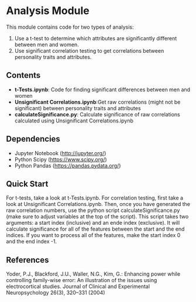 # Analysis Module

This module contains code for two types of analysis:
1. Use a t-test to determine which attributes are significantly different between men and women.
2. Use significant correlation testing to get correlations between personality traits and attributes.

## Contents
- **t-Tests.ipynb**: Code for finding significant differences between men and women
- **Unsignificant Correlations.ipynb**:Get raw correlations (might not be significant) between personality traits and attributes
- **calculateSignificance.py**: Calculate significance of raw correlations calculated using Unsignificant Correlations.ipynb

## Dependencies
- Jupyter Notebook (http://jupyter.org/)
- Python Scipy (https://www.scipy.org/)
- Python Pandas (https://pandas.pydata.org/)

## Quick Start
For t-tests, take a look at t-Tests.ipynb. For correlation testing, first take a look at Unsignificant Correlations.ipynb. Then, once you have generated the raw correlation numbers, use the python script calculateSignificance.py (make sure to adjust variables at the top of the script). This script takes two arguments: a start index (inclusive) and an ende index (exclusive). It will calculate significance for all of the features between the start and the end indices. If you want to process all of the features, make the start index 0 and the end index -1.

## References
Yoder, P.J., Blackford, J.U., Waller, N.G., Kim, G.: Enhancing power while controlling
family-wise error: An illustration of the issues using electrocortical studies. Journal of Clinical and Experimental Neuropsychology 26(3), 320–331 (2004)
